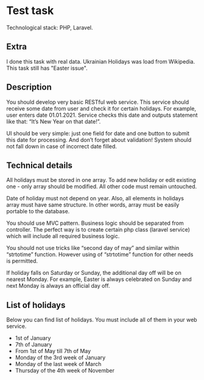 # Test task
Technological stack: PHP, Laravel.

## Extra
I done this task with real data. Ukrainian Holidays was load from Wikipedia.
This task still has "Easter issue".

## Description
You should develop very basic RESTful web service. This service should receive some date from user and check it for certain holidays. For example, user enters date 01.01.2021. Service checks this date and outputs statement like that: “It’s New Year on that date!”.

UI should be very simple: just one field for date and one button to submit this date for processing. And don’t forget about validation! System should not fall down in case of incorrect date filled.

## Technical details
All holidays must be stored in one array. To add new holiday or edit existing one - only array should be modified. All other code must remain untouched.

Date of holiday must not depend on year. Also, all elements in holidays array must have same structure. In other words, array must be easily portable to the database.

You should use MVC pattern. Business logic should be separated from controller. The perfect way is to create certain php class (laravel service) which will include all required business logic.

You should not use tricks like “second day of may” and similar within “strtotime” function. However using of “strtotime” function for other needs is permitted.

If holiday falls on Saturday or Sunday, the additional day off will be on nearest Monday. For example, Easter is always celebrated on Sunday and next Monday is always an official day off.

## List of holidays
Below you can find list of holidays. You must include all of them in your web service.

* 1st of January
* 7th of January
* From 1st of May till 7th of May
* Monday of the 3rd week of January
* Monday of the last week of March
* Thursday of the 4th week of November
